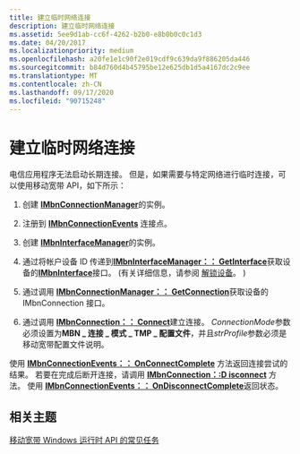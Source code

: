 ```yaml
---
title: 建立临时网络连接
description: 建立临时网络连接
ms.assetid: 5ee9d1ab-cc6f-4262-b2b0-e8b0b0c0c1d3
ms.date: 04/20/2017
ms.localizationpriority: medium
ms.openlocfilehash: a20fe1e1c90f2e019cdf9c639da9f886205da446
ms.sourcegitcommit: b84d760d4b45795be12e625db1d5a4167dc2c9ee
ms.translationtype: MT
ms.contentlocale: zh-CN
ms.lasthandoff: 09/17/2020
ms.locfileid: "90715248"
---
```

# <a name="establish-temporary-network-connectivity"></a>建立临时网络连接


电信应用程序无法启动长期连接。 但是，如果需要与特定网络进行临时连接，可以使用移动宽带 API，如下所示：

1.  创建 [**IMbnConnectionManager**](/windows/win32/api/mbnapi/nn-mbnapi-imbnconnectionmanager)的实例。

2.  注册到 [**IMbnConnectionEvents**](/windows/win32/api/mbnapi/nn-mbnapi-imbnconnectionevents) 连接点。

3.  创建 [**IMbnInterfaceManager**](/windows/win32/api/mbnapi/nn-mbnapi-imbninterfacemanager)的实例。

4.  通过将帐户设备 ID 传递到[**IMbnInterfaceManager：： GetInterface**](/windows/win32/api/mbnapi/nf-mbnapi-imbninterfacemanager-getinterface)获取设备的[**IMbnInterface**](/windows/win32/api/mbnapi/nn-mbnapi-imbninterface)接口。  (有关详细信息，请参阅 [解锁设备](unlock-a-device.md)。 ) 

5.  通过调用 [**IMbnConnectionManager：： GetConnection**](/windows/win32/api/mbnapi/nf-mbnapi-imbnconnectionmanager-getconnection)获取设备的 IMbnConnection 接口。

6.  通过调用 [**IMbnConnection：： Connect**](/windows/win32/api/mbnapi/nf-mbnapi-imbnconnection-connect)建立连接。 *ConnectionMode*参数必须设置为**MBN \_ 连接 \_ 模式 \_ TMP \_ 配置文件**，并且*strProfile*参数必须是移动宽带配置文件说明。

使用 [**IMbnConnectionEvents：： OnConnectComplete**](/windows/win32/api/mbnapi/nf-mbnapi-imbnconnectionevents-onconnectcomplete) 方法返回连接尝试的结果。 若要在完成后断开连接，请调用 [**IMbnConnection：:D isconnect**](/windows/win32/api/mbnapi/nf-mbnapi-imbnconnection-disconnect) 方法。 使用 [**IMbnConnectionEvents：： OnDisconnectComplete**](/windows/win32/api/mbnapi/nf-mbnapi-imbnconnectionevents-ondisconnectcomplete)返回状态。

## <a name="span-idrelated_topicsspanrelated-topics"></a><span id="related_topics"></span>相关主题


[移动宽带 Windows 运行时 API 的常见任务](./create-a-mobilebroadbandaccount-object.md)

 

